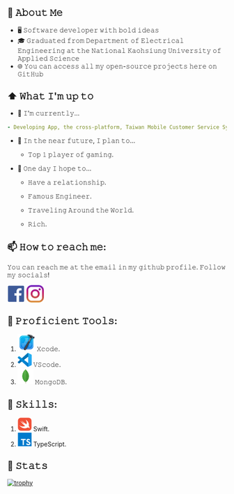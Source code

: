 ## :book: 𝙰𝚋𝚘𝚞𝚝 𝙼𝚎
- 🖥 𝚂𝚘𝚏𝚝𝚠𝚊𝚛𝚎 𝚍𝚎𝚟𝚎𝚕𝚘𝚙𝚎𝚛 𝚠𝚒𝚝𝚑 𝚋𝚘𝚕𝚍 𝚒𝚍𝚎𝚊𝚜
- 🎓 𝙶𝚛𝚊𝚍𝚞𝚊𝚝𝚎𝚍 𝚏𝚛𝚘𝚖 𝙳𝚎𝚙𝚊𝚛𝚝𝚖𝚎𝚗𝚝 𝚘𝚏 𝙴𝚕𝚎𝚌𝚝𝚛𝚒𝚌𝚊𝚕 𝙴𝚗𝚐𝚒𝚗𝚎𝚎𝚛𝚒𝚗𝚐 𝚊𝚝 𝚝𝚑𝚎 𝙽𝚊𝚝𝚒𝚘𝚗𝚊𝚕 𝙺𝚊𝚘𝚑𝚜𝚒𝚞𝚗𝚐 𝚄𝚗𝚒𝚟𝚎𝚛𝚜𝚒𝚝𝚢 𝚘𝚏 𝙰𝚙𝚙𝚕𝚒𝚎𝚍 𝚂𝚌𝚒𝚎𝚗𝚌𝚎
- 🌐 𝚈𝚘𝚞 𝚌𝚊𝚗 𝚊𝚌𝚌𝚎𝚜𝚜 𝚊𝚕𝚕 𝚖𝚢 𝚘𝚙𝚎𝚗-𝚜𝚘𝚞𝚛𝚌𝚎 𝚙𝚛𝚘𝚓𝚎𝚌𝚝𝚜 𝚑𝚎𝚛𝚎 𝚘𝚗 𝙶𝚒𝚝𝙷𝚞𝚋

## ⬆ 𝚆𝚑𝚊𝚝 𝙸'𝚖 𝚞𝚙 𝚝𝚘
  - 🔨 𝙸'𝚖 𝚌𝚞𝚛𝚛𝚎𝚗𝚝𝚕𝚢...
  ```yaml
  - Developing App, the cross-platform, Taiwan Mobile Customer Service System!
  ```

  - 🎯 𝙸𝚗 𝚝𝚑𝚎 𝚗𝚎𝚊𝚛 𝚏𝚞𝚝𝚞𝚛𝚎, 𝙸 𝚙𝚕𝚊𝚗 𝚝𝚘...

    - 𝚃𝚘𝚙 𝟷 𝚙𝚕𝚊𝚢𝚎𝚛 𝚘𝚏 𝚐𝚊𝚖𝚒𝚗𝚐.
  - 🤞 𝙾𝚗𝚎 𝚍𝚊𝚢 𝙸 𝚑𝚘𝚙𝚎 𝚝𝚘...

    - 𝙷𝚊𝚟𝚎 𝚊 𝚛𝚎𝚕𝚊𝚝𝚒𝚘𝚗𝚜𝚑𝚒𝚙.

    - 𝙵𝚊𝚖𝚘𝚞𝚜 𝙴𝚗𝚐𝚒𝚗𝚎𝚎𝚛.

    - 𝚃𝚛𝚊𝚟𝚎𝚕𝚒𝚗𝚐 𝙰𝚛𝚘𝚞𝚗𝚍 𝚝𝚑𝚎 𝚆𝚘𝚛𝚕𝚍.

    - 𝚁𝚒𝚌𝚑.

## 📫 𝙷𝚘𝚠 𝚝𝚘 𝚛𝚎𝚊𝚌𝚑 𝚖𝚎:
𝚈𝚘𝚞 𝚌𝚊𝚗 𝚛𝚎𝚊𝚌𝚑 𝚖𝚎 𝚊𝚝 𝚝𝚑𝚎 𝚎𝚖𝚊𝚒𝚕 𝚒𝚗 𝚖𝚢 𝚐𝚒𝚝𝚑𝚞𝚋 𝚙𝚛𝚘𝚏𝚒𝚕𝚎. 𝙵𝚘𝚕𝚕𝚘𝚠 𝚖𝚢 𝚜𝚘𝚌𝚒𝚊𝚕𝚜!

[<img src="https://github.com/Drbingbing/Drbingbing/blob/3b95aa3af52ee9c7d1ba9af76a267d586b4d2b77/socials/facebook-original.svg" height="40em" align="center" alt="Follow BingBing on Facebook" title="Follow BingBing on Facebook"/>](https://www.facebook.com/zhong.b.chen)
[<img src="https://github.com/Drbingbing/Drbingbing/blob/3b95aa3af52ee9c7d1ba9af76a267d586b4d2b77/socials/instagram.svg" height="40em" align="center" alt="Follow BingBing on Instgram" title="Follow BingBing on Instgram"/>](https://www.instagram.com/dr.bin9bin9)

## :hammer: 𝙿𝚛𝚘𝚏𝚒𝚌𝚒𝚎𝚗𝚝 𝚃𝚘𝚘𝚕𝚜:
1. <img src="https://github.com/devicons/devicon/blob/master/icons/xcode/xcode-original.svg" width="40" height="40"/> 𝚇𝚌𝚘𝚍𝚎.
2. <img src="https://github.com/devicons/devicon/blob/master/icons/vscode/vscode-original.svg" width="32" height="32"/> 𝚅𝚂𝚌𝚘𝚍𝚎.
3. <img src="https://github.com/devicons/devicon/blob/master/icons/mongodb/mongodb-original.svg" width="36" height="36"/> 𝙼𝚘𝚗𝚐𝚘𝙳𝙱.

## :toolbox: 𝚂𝚔𝚒𝚕𝚕𝚜:
1. <img src="https://github.com/devicons/devicon/blob/master/icons/swift/swift-original.svg" width="32" height="32"/> Swift.
2. <img src="https://github.com/devicons/devicon/blob/master/icons/typescript/typescript-original.svg" width="32" height="32"/> TypeScript.

## :bell: 𝚂𝚝𝚊𝚝𝚜

[![trophy](https://github-profile-trophy.vercel.app/?username=Drbingbing&rank=S,AAA,B
)](https://github.com/ryo-ma/github-profile-trophy)
